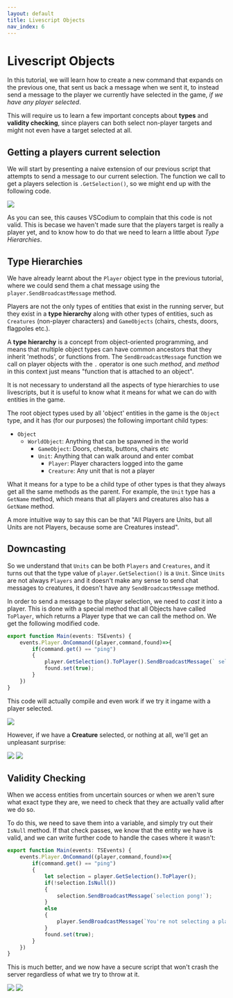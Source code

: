 ```yaml
---
layout: default
title: Livescript Objects
nav_index: 6
---
```


# Livescript Objects

In this tutorial, we will learn how to create a new command that expands on the previous one, that sent us back a message when we sent it, to instead send a message to the player we currently have selected in the game, _if we have any player selected_.

This will require us to learn a few important concepts about **types** and **validity checking**, since players can both select non-player targets and might not even have a target selected at all.

## Getting a players current selection

We will start by presenting a naive extension of our previous script that attempts to send a message to our current selection. The function we call to get a players selection is `.GetSelection()`, so we might end up with the following code.

<img class="mi ili" src="https://i.imgur.com/No5KiNg.png">

As you can see, this causes VSCodium to complain that this code is not valid. This is becase we haven't made sure that the players target is really a player yet, and to know how to do that we need to learn a little about _Type Hierarchies_.

## Type Hierarchies

We have already learnt about the `Player` object type in the previous tutorial, where we could send them a chat message using the `player.SendBroadcastMessage` method.

Players are not the only types of entities that exist in the running server, but they exist in a **type hierarchy** along with other types of entities, such as `Creatures` (non-player characters) and `GameObjects` (chairs, chests, doors, flagpoles etc.).

A **type hierarchy** is a concept from object-oriented programming, and means that multiple object types can have common ancestors that they inherit 'methods', or functions from. The `SendBroadcastMessage` function we call on player objects with the `.` operator is one such _method_, and _method_ in this context just means "function that is attached to an object".

It is not necessary to understand all the aspects of type hierarchies to use livescripts, but it is useful to know what it means for what we can do with entities in the game.

The root object types used by all 'object' entities in the game is the `Object` type, and it has (for our purposes) the following important child types:

- `Object`
    - `WorldObject`: Anything that can be spawned in the world
        - `GameObject`: Doors, chests, buttons, chairs etc
        - `Unit`: Anything that can walk around and enter combat
            - `Player`: Player characters logged into the game
            - `Creature`: Any unit that is not a player

What it means for a type to be a child type of other types is that they always get all the same methods as the parent. For example, the `Unit` type has a `GetName` method, which means that all players and creatures also has a `GetName` method.

A more intuitive way to say this can be that "All Players are Units, but all Units are not Players, because some are Creatures instead".

## Downcasting

So we understand that `Units` can be both `Players` and `Creatures`, and it turns out that the type value of `player.GetSelection()` is a `Unit`. Since `Units` are not always `Players` and it doesn't make any sense to send chat messages to creatures, it doesn't have any `SendBroadcastMessage` method.

In order to send a message to the player selection, we need to _cast_ it into a player. This is done with a special method that all Objects have called `ToPlayer`, which returns a Player type that we can call the method on. We get the following modified code.

```ts
export function Main(events: TSEvents) {
    events.Player.OnCommand((player,command,found)=>{
        if(command.get() == "ping")
        {
            player.GetSelection().ToPlayer().SendBroadcastMessage(` selection pong!`);
            found.set(true);
        }
    })
}
```

This code will actually compile and even work if we try it ingame with a player selected.

<img class="mi ili" src="https://i.imgur.com/MmmB7KL.png">

However, if we have a **Creature** selected, or nothing at all, we'll get an unpleasant surprise:

<img class="mi ili" src="https://i.imgur.com/cEgWnO5.png">

<img class="mi ili" src="https://i.imgur.com/FnoRumm.png">

## Validity Checking

When we access entities from uncertain sources or when we aren't sure what exact type they are, we need to check that they are actually valid after we do so.

To do this, we need to save them into a variable, and simply try out their `IsNull` method. If that check passes, we know that the entity we have is valid, and we can write further code to handle the cases where it wasn't:

```ts
export function Main(events: TSEvents) {
    events.Player.OnCommand((player,command,found)=>{
        if(command.get() == "ping")
        {
            let selection = player.GetSelection().ToPlayer();
            if(!selection.IsNull())
            {
                selection.SendBroadcastMessage(`selection pong!`);
            }
            else
            {
                player.SendBroadcastMessage(`You're not selecting a player!`)
            }
            found.set(true);
        }
    })
}
```

This is much better, and we now have a secure script that won't crash the server regardless of what we try to throw at it.

<img class="mi ili" src="https://i.imgur.com/yQLBe18.png">
<img class="mi ili" src="https://i.imgur.com/edUvc3F.png">